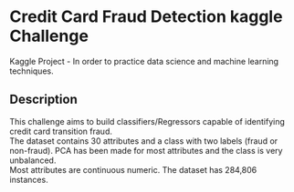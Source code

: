 #  Credit Card Fraud Detection kaggle Challenge

Kaggle Project - In order to practice data science and machine learning techniques.

## Description

This challenge aims to build classifiers/Regressors capable of identifying credit card transition fraud.  
The dataset contains 30 attributes and a class with two labels (fraud or non-fraud). PCA has been made for most attributes and the class is very unbalanced.  
Most attributes are continuous numeric. The dataset has 284,806 instances.  
